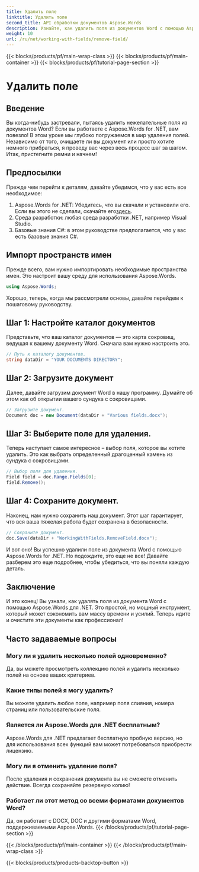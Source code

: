 ```yaml
---
title: Удалить поле
linktitle: Удалить поле
second_title: API обработки документов Aspose.Words
description: Узнайте, как удалить поля из документов Word с помощью Aspose.Words для .NET в этом подробном пошаговом руководстве. Идеально подходит для разработчиков и управления документами.
weight: 10
url: /ru/net/working-with-fields/remove-field/
---
```


{{< blocks/products/pf/main-wrap-class >}}
{{< blocks/products/pf/main-container >}}
{{< blocks/products/pf/tutorial-page-section >}}

# Удалить поле

## Введение

Вы когда-нибудь застревали, пытаясь удалить нежелательные поля из документов Word? Если вы работаете с Aspose.Words for .NET, вам повезло! В этом уроке мы глубоко погружаемся в мир удаления полей. Независимо от того, очищаете ли вы документ или просто хотите немного прибраться, я проведу вас через весь процесс шаг за шагом. Итак, пристегните ремни и начнем!

## Предпосылки

Прежде чем перейти к деталям, давайте убедимся, что у вас есть все необходимое:

1.  Aspose.Words for .NET: Убедитесь, что вы скачали и установили его. Если вы этого не сделали, скачайте его[здесь](https://releases.aspose.com/words/net/).
2. Среда разработки: любая среда разработки .NET, например Visual Studio.
3. Базовые знания C#: в этом руководстве предполагается, что у вас есть базовые знания C#.

## Импорт пространств имен

Прежде всего, вам нужно импортировать необходимые пространства имен. Это настроит вашу среду для использования Aspose.Words.

```csharp
using Aspose.Words;
```

Хорошо, теперь, когда мы рассмотрели основы, давайте перейдем к пошаговому руководству.

## Шаг 1: Настройте каталог документов

Представьте, что ваш каталог документов — это карта сокровищ, ведущая к вашему документу Word. Сначала вам нужно настроить это.

```csharp
// Путь к каталогу документов.
string dataDir = "YOUR DOCUMENTS DIRECTORY";
```

## Шаг 2: Загрузите документ

Далее, давайте загрузим документ Word в нашу программу. Думайте об этом как об открытии вашего сундука с сокровищами.

```csharp
// Загрузите документ.
Document doc = new Document(dataDir + "Various fields.docx");
```

## Шаг 3: Выберите поле для удаления.

Теперь наступает самое интересное – выбор поля, которое вы хотите удалить. Это как выбрать определенный драгоценный камень из сундука с сокровищами.

```csharp
// Выбор поля для удаления.
Field field = doc.Range.Fields[0];
field.Remove();
```

## Шаг 4: Сохраните документ.

Наконец, нам нужно сохранить наш документ. Этот шаг гарантирует, что вся ваша тяжелая работа будет сохранена в безопасности.

```csharp
// Сохраните документ.
doc.Save(dataDir + "WorkingWithFields.RemoveField.docx");
```

И вот оно! Вы успешно удалили поле из документа Word с помощью Aspose.Words for .NET. Но подождите, это еще не все! Давайте разберем это еще подробнее, чтобы убедиться, что вы поняли каждую деталь.

## Заключение

И это конец! Вы узнали, как удалять поля из документа Word с помощью Aspose.Words для .NET. Это простой, но мощный инструмент, который может сэкономить вам массу времени и усилий. Теперь идите и очистите эти документы как профессионал!

## Часто задаваемые вопросы

### Могу ли я удалить несколько полей одновременно?
Да, вы можете просмотреть коллекцию полей и удалить несколько полей на основе ваших критериев.

### Какие типы полей я могу удалить?
Вы можете удалить любое поле, например поля слияния, номера страниц или пользовательские поля.

### Является ли Aspose.Words для .NET бесплатным?
Aspose.Words для .NET предлагает бесплатную пробную версию, но для использования всех функций вам может потребоваться приобрести лицензию.

### Могу ли я отменить удаление поля?
После удаления и сохранения документа вы не сможете отменить действие. Всегда сохраняйте резервную копию!

### Работает ли этот метод со всеми форматами документов Word?
Да, он работает с DOCX, DOC и другими форматами Word, поддерживаемыми Aspose.Words.
{{< /blocks/products/pf/tutorial-page-section >}}

{{< /blocks/products/pf/main-container >}}
{{< /blocks/products/pf/main-wrap-class >}}

{{< blocks/products/products-backtop-button >}}
